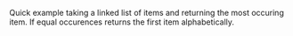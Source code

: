 Quick example taking a linked list of items and returning the most occuring item. If equal occurences returns the first item alphabetically.
